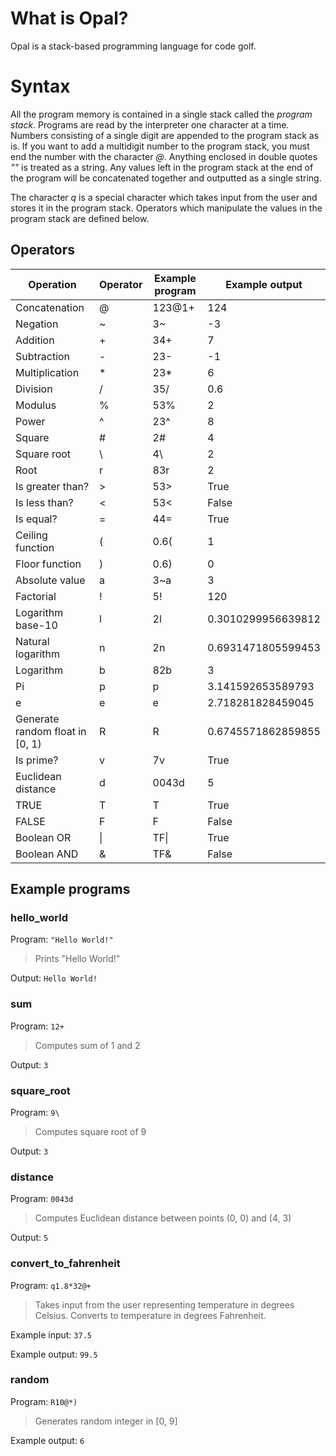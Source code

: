 # What is Opal?
Opal is a stack-based programming language for code golf.

# Syntax
All the program memory is contained in a single stack called the *program stack*. Programs are read by the interpreter one character at a time. Numbers consisting of a single digit are appended to the program stack as is. If you want to add a multidigit number to the program stack, you must end the number with the character *@*. Anything enclosed in double quotes *""* is treated as a string. Any values left in the program stack at the end of the program will be concatenated together and outputted as a single string.

The character *q* is a special character which takes input from the user and stores it in the program stack. Operators which manipulate the values in the program stack are defined below.

## Operators

| Operation | Operator | Example program | Example output |
| ----------- | ----------- | ----------- | ----------- |
| Concatenation | @ | 123@1+ | 124 |
| Negation | ~ | 3~ | -3 |
| Addition | + | 34+ | 7 |
| Subtraction | - | 23- | -1 |
| Multiplication | * | 23* | 6 |
| Division | / | 35/ | 0.6 |
| Modulus | % | 53% | 2 |
| Power | ^ | 23^ | 8 |
| Square | # | 2# | 4 |
| Square root | \ | 4\ | 2 |
| Root | r | 83r | 2 |
| Is greater than? | > | 53> | True |
| Is less than? | < | 53< | False |
| Is equal? | = | 44= | True |
| Ceiling function | ( | 0.6( | 1 |
| Floor function | ) | 0.6) | 0 |
| Absolute value | a | 3~a | 3 |
| Factorial | ! | 5! | 120 |
| Logarithm base-10 | l | 2l | 0.3010299956639812 |
| Natural logarithm | n | 2n | 0.6931471805599453 |
| Logarithm | b | 82b | 3 |
| Pi | p | p | 3.141592653589793 |
| e | e | e | 2.718281828459045 |
| Generate random float in [0, 1) | R | R | 0.6745571862859855 |
| Is prime? | v | 7v | True |
| Euclidean distance | d | 0043d | 5 |
| TRUE | T | T | True |
| FALSE | F | F | False |
| Boolean OR | &#124; | TF&#124; | True |
| Boolean AND | & | TF& | False |

## Example programs
### hello_world
Program: `"Hello World!"`

> Prints "Hello World!"

Output:
`Hello World!`

### sum
Program: `12+`

> Computes sum of 1 and 2

Output:
`3`

### square_root
Program: `9\`

> Computes square root of 9

Output:
`3`

### distance
Program: `0043d`

> Computes Euclidean distance between points (0, 0) and (4, 3)

Output:
`5`

### convert_to_fahrenheit
Program: `q1.8*32@+`

> Takes input from the user representing temperature in degrees Celsius. Converts to temperature in degrees Fahrenheit.

Example input:
`37.5`

Example output:
`99.5`

### random
Program: `R10@*)`

> Generates random integer in [0, 9]

Example output:
`6`

